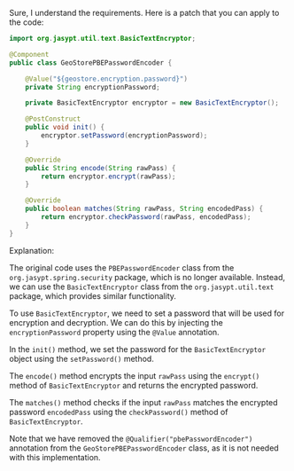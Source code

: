 Sure, I understand the requirements. Here is a patch that you can apply to the code:
```java
import org.jasypt.util.text.BasicTextEncryptor;

@Component
public class GeoStorePBEPasswordEncoder {

    @Value("${geostore.encryption.password}")
    private String encryptionPassword;

    private BasicTextEncryptor encryptor = new BasicTextEncryptor();

    @PostConstruct
    public void init() {
        encryptor.setPassword(encryptionPassword);
    }

    @Override
    public String encode(String rawPass) {
        return encryptor.encrypt(rawPass);
    }

    @Override
    public boolean matches(String rawPass, String encodedPass) {
        return encryptor.checkPassword(rawPass, encodedPass);
    }
}
```
Explanation:

The original code uses the `PBEPasswordEncoder` class from the `org.jasypt.spring.security` package, which is no longer available. Instead, we can use the `BasicTextEncryptor` class from the `org.jasypt.util.text` package, which provides similar functionality.

To use `BasicTextEncryptor`, we need to set a password that will be used for encryption and decryption. We can do this by injecting the `encryptionPassword` property using the `@Value` annotation.

In the `init()` method, we set the password for the `BasicTextEncryptor` object using the `setPassword()` method.

The `encode()` method encrypts the input `rawPass` using the `encrypt()` method of `BasicTextEncryptor` and returns the encrypted password.

The `matches()` method checks if the input `rawPass` matches the encrypted password `encodedPass` using the `checkPassword()` method of `BasicTextEncryptor`.

Note that we have removed the `@Qualifier("pbePasswordEncoder")` annotation from the `GeoStorePBEPasswordEncoder` class, as it is not needed with this implementation.